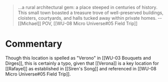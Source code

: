 > ...a rural architectural gem: a place steeped in centuries of history. This small town boasted a treasure trove of well-preserved buildings, cloisters, courtyards, and halls tucked away within private homes.
> -- [[Michael]] POV, [[WU-08 Micro Universe#05 Field Trip]]
# Commentary
Though this location is spelled as "Verono" in [[WU-03 Bouquets and Dirges]], this is certainly a typo, given that [[Verona]] is a key location for [[Rafayel]] as established in [[Siren's Song]] and referenced in [[WU-08 Micro Universe#05 Field Trip]].